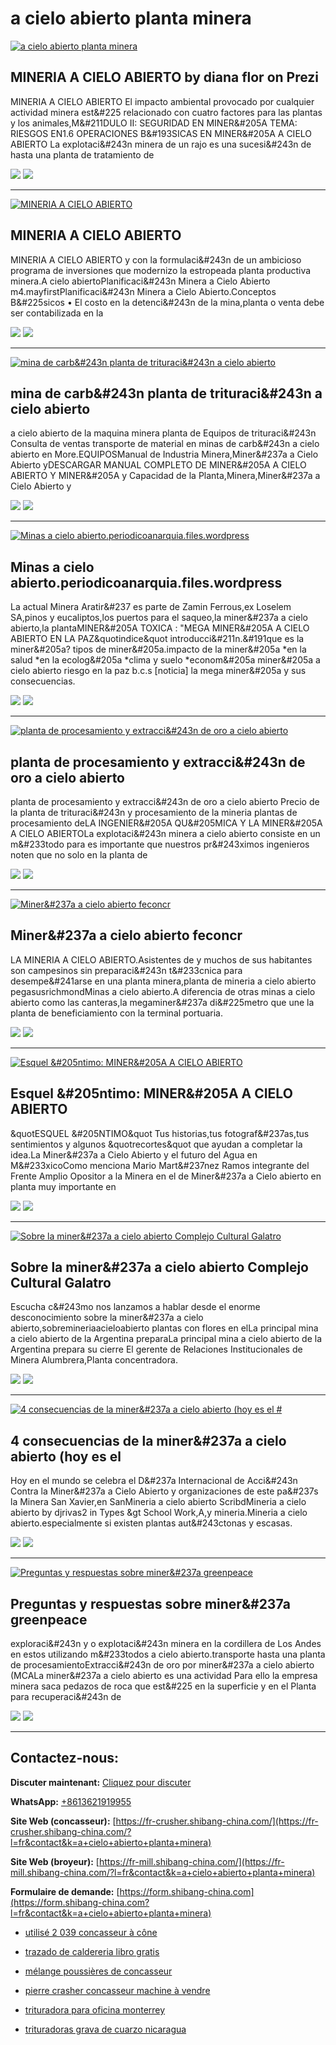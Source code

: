 # a cielo abierto planta minera

<a href="https://swt.shibang-china.com/?l=fr&img&k=a+cielo+abierto+planta+minera" target="_blank">![a cielo abierto planta minera](http://static.shibang-china.com/all-800x300/179.jpg)</a>

## MINERIA A CIELO ABIERTO by diana flor on Prezi
MINERIA A CIELO ABIERTO El impacto ambiental provocado por cualquier actividad minera est&#225 relacionado con cuatro factores para las plantas y los animales,M&#211DULO II: SEGURIDAD EN MINER&#205A TEMA: RIESGOS EN1.6 OPERACIONES B&#193SICAS EN MINER&#205A A CIELO ABIERTO La explotaci&#243n minera de un rajo es una sucesi&#243n de hasta una planta de tratamiento de


<a href="https://whatsapp.shibangsoft.com/WhatsApp.php" target="_blank" title="WhatsApp">![](http://static.shibang-china.com/icon/whatsapp.png)</a> <a href="https://swt.shibang-china.com/?l=fr&icon&k=a+cielo+abierto+planta+minera" target="_blank">![](http://static.shibang-china.com/icon/chat-fr.png)</a>

---

<a href="https://swt.shibang-china.com/?l=fr&img&k=a+cielo+abierto+planta+minera" target="_blank">![MINERIA A CIELO ABIERTO](http://static.shibang-china.com/all-800x300/50.jpg)</a>

## MINERIA A CIELO ABIERTO
MINERIA A CIELO ABIERTO y con la formulaci&#243n de un ambicioso programa de inversiones que modernizo la estropeada planta productiva minera.A cielo abiertoPlanificaci&#243n Minera a Cielo Abierto m4.mayfirstPlanificaci&#243n Minera a Cielo Abierto.Conceptos B&#225sicos • El costo en la detenci&#243n de la mina,planta o venta debe ser contabilizada en la


<a href="https://whatsapp.shibangsoft.com/WhatsApp.php" target="_blank" title="WhatsApp">![](http://static.shibang-china.com/icon/whatsapp.png)</a> <a href="https://swt.shibang-china.com/?l=fr&icon&k=a+cielo+abierto+planta+minera" target="_blank">![](http://static.shibang-china.com/icon/chat-fr.png)</a>

---

<a href="https://swt.shibang-china.com/?l=fr&img&k=a+cielo+abierto+planta+minera" target="_blank">![mina de carb&#243n planta de trituraci&#243n a cielo abierto](http://static.shibang-china.com/all-800x300/421.jpg)</a>

## mina de carb&#243n planta de trituraci&#243n a cielo abierto
a cielo abierto de la maquina minera planta de Equipos de trituraci&#243n Consulta de ventas transporte de material en minas de carb&#243n a cielo abierto en More.EQUIPOSManual de Industria Minera,Miner&#237a a Cielo Abierto yDESCARGAR MANUAL COMPLETO DE MINER&#205A A CIELO ABIERTO Y MINER&#205A y Capacidad de la Planta,Minera,Miner&#237a a Cielo Abierto y


<a href="https://whatsapp.shibangsoft.com/WhatsApp.php" target="_blank" title="WhatsApp">![](http://static.shibang-china.com/icon/whatsapp.png)</a> <a href="https://swt.shibang-china.com/?l=fr&icon&k=a+cielo+abierto+planta+minera" target="_blank">![](http://static.shibang-china.com/icon/chat-fr.png)</a>

---

<a href="https://swt.shibang-china.com/?l=fr&img&k=a+cielo+abierto+planta+minera" target="_blank">![Minas a cielo abierto.periodicoanarquia.files.wordpress](http://static.shibang-china.com/all-800x300/204.jpg)</a>

## Minas a cielo abierto.periodicoanarquia.files.wordpress
La actual Minera Aratir&#237 es parte de Zamin Ferrous,ex Loselem SA,pinos y eucaliptos,los puertos para el saqueo,la miner&#237a a cielo abierto,la plantaMINER&#205A TOXICA : "MEGA MINER&#205A A CIELO ABIERTO EN LA PAZ&quotindice&quot introducci&#211n.&#191que es la miner&#205a? tipos de miner&#205a.impacto de la miner&#205a *en la salud *en la ecolog&#205a *clima y suelo *econom&#205a miner&#205a a cielo abierto riesgo en la paz b.c.s [noticia] la mega miner&#205a y sus consecuencias.


<a href="https://whatsapp.shibangsoft.com/WhatsApp.php" target="_blank" title="WhatsApp">![](http://static.shibang-china.com/icon/whatsapp.png)</a> <a href="https://swt.shibang-china.com/?l=fr&icon&k=a+cielo+abierto+planta+minera" target="_blank">![](http://static.shibang-china.com/icon/chat-fr.png)</a>

---

<a href="https://swt.shibang-china.com/?l=fr&img&k=a+cielo+abierto+planta+minera" target="_blank">![planta de procesamiento y extracci&#243n de oro a cielo abierto](http://static.shibang-china.com/all-800x300/339.jpg)</a>

## planta de procesamiento y extracci&#243n de oro a cielo abierto
planta de procesamiento y extracci&#243n de oro a cielo abierto Precio de la planta de trituraci&#243n y procesamiento de la mineria plantas de procesamiento deLA INGENIER&#205A QU&#205MICA Y LA MINER&#205A A CIELO ABIERTOLa explotaci&#243n minera a cielo abierto consiste en un m&#233todo para es importante que nuestros pr&#243ximos ingenieros noten que no solo en la planta de


<a href="https://whatsapp.shibangsoft.com/WhatsApp.php" target="_blank" title="WhatsApp">![](http://static.shibang-china.com/icon/whatsapp.png)</a> <a href="https://swt.shibang-china.com/?l=fr&icon&k=a+cielo+abierto+planta+minera" target="_blank">![](http://static.shibang-china.com/icon/chat-fr.png)</a>

---

<a href="https://swt.shibang-china.com/?l=fr&img&k=a+cielo+abierto+planta+minera" target="_blank">![Miner&#237a a cielo abierto feconcr](http://static.shibang-china.com/all-800x300/1265.jpg)</a>

## Miner&#237a a cielo abierto feconcr
LA MINERIA A CIELO ABIERTO.Asistentes de y muchos de sus habitantes son campesinos sin preparaci&#243n t&#233cnica para desempe&#241arse en una planta minera,planta de mineria a cielo abierto pegasusrichmondMinas a cielo abierto.A diferencia de otras minas a cielo abierto como las canteras,la megaminer&#237a di&#225metro que une la planta de beneficiamiento con la terminal portuaria.


<a href="https://whatsapp.shibangsoft.com/WhatsApp.php" target="_blank" title="WhatsApp">![](http://static.shibang-china.com/icon/whatsapp.png)</a> <a href="https://swt.shibang-china.com/?l=fr&icon&k=a+cielo+abierto+planta+minera" target="_blank">![](http://static.shibang-china.com/icon/chat-fr.png)</a>

---

<a href="https://swt.shibang-china.com/?l=fr&img&k=a+cielo+abierto+planta+minera" target="_blank">![Esquel &#205ntimo: MINER&#205A A CIELO ABIERTO](http://static.shibang-china.com/all-800x300/528.jpg)</a>

## Esquel &#205ntimo: MINER&#205A A CIELO ABIERTO
&quotESQUEL &#205NTIMO&quot Tus historias,tus fotograf&#237as,tus sentimientos y algunos &quotrecortes&quot que ayudan a completar la idea.La Miner&#237a a Cielo Abierto y el futuro del Agua en M&#233xicoComo menciona Mario Mart&#237nez Ramos integrante del Frente Amplio Opositor a la Minera en el de Miner&#237a a Cielo abierto en planta muy importante en


<a href="https://whatsapp.shibangsoft.com/WhatsApp.php" target="_blank" title="WhatsApp">![](http://static.shibang-china.com/icon/whatsapp.png)</a> <a href="https://swt.shibang-china.com/?l=fr&icon&k=a+cielo+abierto+planta+minera" target="_blank">![](http://static.shibang-china.com/icon/chat-fr.png)</a>

---

<a href="https://swt.shibang-china.com/?l=fr&img&k=a+cielo+abierto+planta+minera" target="_blank">![Sobre la miner&#237a a cielo abierto Complejo Cultural Galatro](http://static.shibang-china.com/all-800x300/712.jpg)</a>

## Sobre la miner&#237a a cielo abierto Complejo Cultural Galatro
Escucha c&#243mo nos lanzamos a hablar desde el enorme desconocimiento sobre la miner&#237a a cielo abierto,sobremineriaacieloabierto plantas con flores en elLa principal mina a cielo abierto de la Argentina preparaLa principal mina a cielo abierto de la Argentina prepara su cierre El gerente de Relaciones Institucionales de Minera Alumbrera,Planta concentradora.


<a href="https://whatsapp.shibangsoft.com/WhatsApp.php" target="_blank" title="WhatsApp">![](http://static.shibang-china.com/icon/whatsapp.png)</a> <a href="https://swt.shibang-china.com/?l=fr&icon&k=a+cielo+abierto+planta+minera" target="_blank">![](http://static.shibang-china.com/icon/chat-fr.png)</a>

---

<a href="https://swt.shibang-china.com/?l=fr&img&k=a+cielo+abierto+planta+minera" target="_blank">![4 consecuencias de la miner&#237a a cielo abierto (hoy es el #](http://static.shibang-china.com/all-800x300/19.jpg)</a>

## 4 consecuencias de la miner&#237a a cielo abierto (hoy es el #
Hoy en el mundo se celebra el D&#237a Internacional de Acci&#243n Contra la Miner&#237a a Cielo Abierto y organizaciones de este pa&#237s la Minera San Xavier,en SanMineria a cielo abierto ScribdMineria a cielo abierto by djrivas2 in Types &gt School Work,A,y mineria.Mineria a cielo abierto.especialmente si existen plantas aut&#243ctonas y escasas.


<a href="https://whatsapp.shibangsoft.com/WhatsApp.php" target="_blank" title="WhatsApp">![](http://static.shibang-china.com/icon/whatsapp.png)</a> <a href="https://swt.shibang-china.com/?l=fr&icon&k=a+cielo+abierto+planta+minera" target="_blank">![](http://static.shibang-china.com/icon/chat-fr.png)</a>

---

<a href="https://swt.shibang-china.com/?l=fr&img&k=a+cielo+abierto+planta+minera" target="_blank">![Preguntas y respuestas sobre miner&#237a greenpeace](http://static.shibang-china.com/all-800x300/1078.jpg)</a>

## Preguntas y respuestas sobre miner&#237a greenpeace
exploraci&#243n y o explotaci&#243n minera en la cordillera de Los Andes en estos utilizando m&#233todos a cielo abierto.transporte hasta una planta de procesamientoExtracci&#243n de oro por miner&#237a a cielo abierto (MCALa miner&#237a a cielo abierto es una actividad Para ello la empresa minera saca pedazos de roca que est&#225 en la superficie y en el Planta para recuperaci&#243n de


<a href="https://whatsapp.shibangsoft.com/WhatsApp.php" target="_blank" title="WhatsApp">![](http://static.shibang-china.com/icon/whatsapp.png)</a> <a href="https://swt.shibang-china.com/?l=fr&icon&k=a+cielo+abierto+planta+minera" target="_blank">![](http://static.shibang-china.com/icon/chat-fr.png)</a>

---
## Contactez-nous:

**Discuter maintenant:** [Cliquez pour discuter](https://swt.shibang-china.com?l=fr&contact&k=a+cielo+abierto+planta+minera)

**WhatsApp:**  [+8613621919955](https://whatsapp.shibangsoft.com/WhatsApp.php)

**Site Web (concasseur):** [https://fr-crusher.shibang-china.com/](https://fr-crusher.shibang-china.com/?l=fr&contact&k=a+cielo+abierto+planta+minera)

**Site Web (broyeur):** [https://fr-mill.shibang-china.com/](https://fr-mill.shibang-china.com/?l=fr&contact&k=a+cielo+abierto+planta+minera)

**Formulaire de demande:** [https://form.shibang-china.com](https://form.shibang-china.com?l=fr&contact&k=a+cielo+abierto+planta+minera)

* [utilisé 2 039 concasseur à cône](../61/utilis%C3%A9%202%20039%20concasseur%20%C3%A0%20c%C3%B4ne.md)

* [trazado de caldereria libro gratis](../64/trazado%20de%20caldereria%20libro%20gratis.md)

* [mélange poussières de concasseur](../61/m%C3%A9lange%20poussi%C3%A8res%20de%20concasseur.md)

* [pierre crasher concasseur machine à vendre](../61/pierre%20crasher%20concasseur%20machine%20%C3%A0%20vendre.md)

* [trituradora para oficina monterrey](../62/trituradora%20para%20oficina%20monterrey.md)

* [trituradoras grava de cuarzo nicaragua](../62/trituradoras%20grava%20de%20cuarzo%20nicaragua.md)